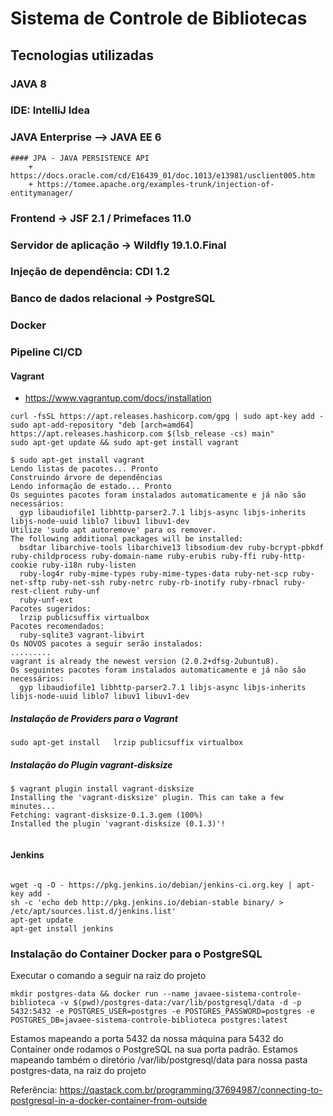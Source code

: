 # Sistema de Controle de Bibliotecas 

## Tecnologias utilizadas

### JAVA 8
### IDE: IntelliJ Idea
### JAVA Enterprise --> JAVA EE 6
    #### JPA - JAVA PERSISTENCE API
        + https://docs.oracle.com/cd/E16439_01/doc.1013/e13981/usclient005.htm
        + https://tomee.apache.org/examples-trunk/injection-of-entitymanager/    
### Frontend -> JSF 2.1 / Primefaces 11.0
### Servidor de aplicação -> Wildfly 19.1.0.Final
### Injeção de dependência: CDI 1.2
### Banco de dados relacional -> PostgreSQL 
### Docker

### Pipeline CI/CD

#### Vagrant
+ https://www.vagrantup.com/docs/installation
```
curl -fsSL https://apt.releases.hashicorp.com/gpg | sudo apt-key add -
sudo apt-add-repository "deb [arch=amd64] https://apt.releases.hashicorp.com $(lsb_release -cs) main"
sudo apt-get update && sudo apt-get install vagrant

$ sudo apt-get install vagrant
Lendo listas de pacotes... Pronto
Construindo árvore de dependências       
Lendo informação de estado... Pronto
Os seguintes pacotes foram instalados automaticamente e já não são necessários:
  gyp libaudiofile1 libhttp-parser2.7.1 libjs-async libjs-inherits libjs-node-uuid liblo7 libuv1 libuv1-dev
Utilize 'sudo apt autoremove' para os remover.
The following additional packages will be installed:
  bsdtar libarchive-tools libarchive13 libsodium-dev ruby-bcrypt-pbkdf ruby-childprocess ruby-domain-name ruby-erubis ruby-ffi ruby-http-cookie ruby-i18n ruby-listen
  ruby-log4r ruby-mime-types ruby-mime-types-data ruby-net-scp ruby-net-sftp ruby-net-ssh ruby-netrc ruby-rb-inotify ruby-rbnacl ruby-rest-client ruby-unf
  ruby-unf-ext
Pacotes sugeridos:
  lrzip publicsuffix virtualbox
Pacotes recomendados:
  ruby-sqlite3 vagrant-libvirt
Os NOVOS pacotes a seguir serão instalados:
.........
vagrant is already the newest version (2.0.2+dfsg-2ubuntu8).
Os seguintes pacotes foram instalados automaticamente e já não são necessários:
  gyp libaudiofile1 libhttp-parser2.7.1 libjs-async libjs-inherits libjs-node-uuid liblo7 libuv1 libuv1-dev

```

##### Instalação de Providers para o Vagrant

```shell
sudo apt-get install   lrzip publicsuffix virtualbox
```

##### Instalação do Plugin vagrant-disksize
```shell
$ vagrant plugin install vagrant-disksize
Installing the 'vagrant-disksize' plugin. This can take a few minutes...
Fetching: vagrant-disksize-0.1.3.gem (100%)
Installed the plugin 'vagrant-disksize (0.1.3)'!


```



#### Jenkins
```shell

wget -q -O - https://pkg.jenkins.io/debian/jenkins-ci.org.key | apt-key add - 
sh -c 'echo deb http://pkg.jenkins.io/debian-stable binary/ > /etc/apt/sources.list.d/jenkins.list' 
apt-get update 
apt-get install jenkins
```    





### Instalação do Container Docker para o PostgreSQL

Executar o comando a seguir na raiz do projeto
```shell
mkdir postgres-data && docker run --name javaee-sistema-controle-biblioteca -v $(pwd)/postgres-data:/var/lib/postgresql/data -d -p 5432:5432 -e POSTGRES_USER=postgres -e POSTGRES_PASSWORD=postgres -e POSTGRES_DB=javaee-sistema-controle-biblioteca postgres:latest

```
Estamos mapeando a porta 5432 da nossa máquina para 5432 do Container onde rodamos o PostgreSQL na sua porta padrão.
Estamos mapeando também o diretório /var/lib/postgresql/data para nossa pasta postgres-data, na raiz do projeto

Referência: https://qastack.com.br/programming/37694987/connecting-to-postgresql-in-a-docker-container-from-outside


